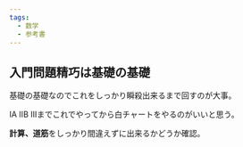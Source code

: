 ```yaml
---
tags:
  - 数学
  - 参考書
---
```

## 入門問題精巧は基礎の基礎 

基礎の基礎なのでこれをしっかり瞬殺出来るまで回すのが大事。

IA IIB IIIまでこれでやってから白チャートをやるのがいいと思う。

**計算、道筋**をしっかり間違えずに出来るかどうか確認。